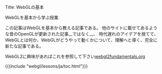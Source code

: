 Title: WebGLの基本

WebGLを基本から学ぶ授業.

この記事はWebGLを基本から教える記事である。
他のサイトに載せてあるような昔のOpenGLが更新された記事__ではなく__、
時代遅れのアイデアを捨てて、
WebGLとは何か、WebGLがどうやって動くかについて、理解へと導く、完全に新たな記事である。

WebGL2に興味があればこれを参照して下さい[webgl2fundamentals.org](https://webgl2fundamentals.org)

{{{include "webgl/lessons/ja/toc.html"}}}


<!--

{{{table_of_contents}}}

-->



